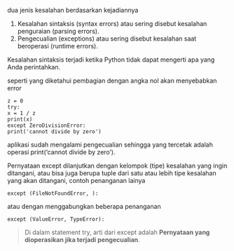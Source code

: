 dua jenis kesalahan berdasarkan kejadiannya

1. Kesalahan sintaksis (syntax errors) atau sering disebut kesalahan penguraian (parsing errors).
2. Pengecualian (exceptions) atau sering disebut kesalahan saat beroperasi (runtime errors).

Kesalahan sintaksis terjadi ketika Python tidak dapat mengerti apa yang Anda perintahkan. 

seperti yang diketahui pembagian dengan angka nol akan menyebabkan error

	z = 0
	try:
  	x = 1 / z
  	print(x)
	except ZeroDivisionError:
  	print('cannot divide by zero')

 aplikasi sudah mengalami pengecualian sehingga yang tercetak adalah operasi print(‘cannot divide by zero’).
 
 Pernyataan except dilanjutkan dengan kelompok (tipe) kesalahan yang ingin ditangani, atau bisa juga berupa tuple dari satu atau lebih tipe kesalahan yang akan ditangani, contoh penanganan lainya 
 
 	except (FileNotFoundError, ):

atau dengan menggabungkan beberapa penanganan

	except (ValueError, TypeError):

> Di dalam statement try, arti dari except adalah __Pernyataan yang dioperasikan jika terjadi pengecualian__.

